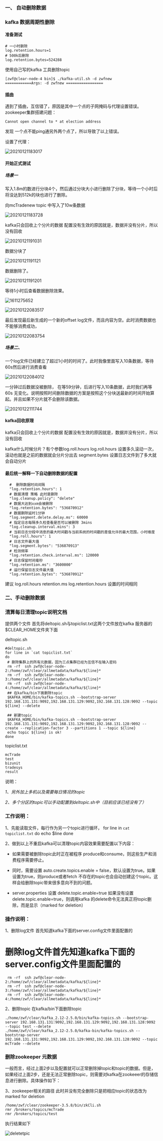 ### 一、 自动删除数据

### kafka 数据周期性删除

#### 准备测试
```
# 一小时删除
log.retention.hours=1
# 500k后删除
log.retention.bytes=524288
```
使用自己写的kafka 工具删除topic
```
[zwf@clear-node-4 bin]$ ./kafka-util.sh -d zwfnew
============Args: -d zwfnew =================

```
#### 插曲
遇到了插曲，互信错了，原因是其中一个点的子网掩码与代理设置错误。
zookeeper集群搭建问题：
``` 
Cannot open channel to * at election address
```
发现 一个点不能ping通另外两个点了，所以导致了以上错误。

设置了代理：

![20210121183017](https://github.com/weifangZ/image/blob/master/image20210121183017.png)

#### 开始正式测试

##### 场景一 

写入1.8m的数进行分块4个，然后通过分块大小进行删除了分块，等待一个小时后将没达到512k的块也进行了删除。

向mcTradenew topic 中写入了10w条数据

![20210121183728](https://github.com/weifangZ/image/blob/master/image20210121183728.png)

kafka只会回收上个分片的数据
配置没有生效的原因就是，数据并没有分片，所以没有回收

![20210121191031](https://github.com/weifangZ/image/blob/master/image20210121191031.png)

数据分块了

![20210121191121](https://github.com/weifangZ/image/blob/master/image20210121191121.png)

数据删除了。

![20210121191201](https://github.com/weifangZ/image/blob/master/image20210121191201.png)

等待1小时后查看数据删除效果。

![1611275652](https://github.com/weifangZ/image/blob/master/image1611275652.png)

![20210122083517](https://github.com/weifangZ/image/blob/master/image20210122083517.png)

最后发现最后新生成的一个新的offset log文件，而且内容为空。此时消费数据也不能够消费成功，

![20210122083754](https://github.com/weifangZ/image/blob/master/image20210122083754.png)

##### 场景二、
一个log文件已经建立了超过1小时的时间了。此时我像里面写入10条数据，等待60s然后进行消费查看

![20210122084012](https://github.com/weifangZ/image/blob/master/image20210122084012.png)

一分钟过后数据没被删除，
在等59分钟，后进行写入10条数据，此时我们再等60s
无变化。说明按照时间删除数据的方案是按照这个分块送最新的时间开始算起。并且如果不分片就不会删除该数据。

![20210122111744](https://github.com/weifangZ/image/blob/master/image20210122111744.png)


#### kafka回收原理
kafka只会回收上个分片的数据
配置没有生效的原因就是，数据并没有分片，所以没有回收

kafka什么时候分片？有个参数log.roll.hours
log.roll.hours 设置多久滚动一次，滚动也就是之前的数据就会分片分出去
segment.bytes 设置日志文件到了多大就会自动分片
#### 最后统一解释一下自动删除数据的配置
```
  #  删除数据时间间隔
  "log.retention.hours": 1
  # 数据清理 策略 此时是删除
  "log.cleanup.policy": "delete"
  # 数据大达到xxm会被删除
  "log.retention.bytes": "536870912"
  # 数据删除延时1分钟
  "log.segment.delete.delay.ms": 60000
  # 指定日志每隔多久检查看是否可以被删除 3mins
  "log.cleanup.interval.mins": 3
  # 当前日志分段中消息的最大时间戳与当前系统的时间戳的差值允许的最大范围，小时维度
  "log.roll.hours": 1
  # 日志文件最大值
  "log.segment.bytes": "536870913"
  # 检测频率
  "log.retention.check.interval.ms": 120000
  # 日志保留时间毫秒
  "log.retention.ms": "3600000"
  # 运行保留日志文件最大值
  "log.retention.bytes": "536870912"
```
建议
log.roll.hours
retention.ms
log.retention.hours
设置的时间相同

### 二、手动删除数据

### 清算每日清理topic说明文档

提供两个文件
首先将deltopic.sh与topiclist.txt这两个文件放在kafka 服务器的$CLEAR_HOME文件夹下面

deltopic.sh
```
#deltopic.sh
for line in `cat topiclist.txt`
do
 # 删除集群上的所有元数据，因为三点集群已经为互信不在输入密码
 rm -rf  ssh zwf@clear-node-2:/home/zwf/clear/allmetadata/kafka/${line}*
 rm -rf  ssh zwf@clear-node-3:/home/zwf/clear/allmetadata/kafka/${line}*
 rm -rf  ssh zwf@clear-node-4:/home/zwf/clear/allmetadata/kafka/${line}*
 ## 在kafka/bin下面删除topic
 $KAFKA_HOME/bin/kafka-topics.sh --bootstrap-server 192.168.131.131:9092,192.168.131.129:9092,192.168.131.128:9092 --topic ${line} --delete

 ## 新建topic
 $KAFKA_HOME/bin/kafka-topics.sh --bootstrap-server 192.168.131.131:9092,192.168.131.129:9092,192.168.131.128:9092 --create --replication-factor 3 --partitions 1 --topic ${line}
 echo topic ${line} is ok!
done
```
topiclist.txt
```
mcTrade
test
bizunit
tradesys
result
```
说明：

*1、另外加上多机以及需要每日情况的topic*

*2、多个分区的topic可以手动配置到deltopic.sh中（目前应该已经没有了）*


### 工作说明：
1、先能读取文件，每行作为另一个topic进行循环，
for line in `cat topiclist.txt`
do
 echo $line
done

2、做到以上不重启kafka可以清理topic内容效果需要配置以下内容：


- 如果需要被删除topic此时正在被程序 produce和consume，则这些生产和消费程序需要停止。

- 同时，需要设置
auto.create.topics.enable = false，默认设置为true。如果设置为true，则produce或者fetch 不存在的topic也会自动创建这个topic。这样会给删除topic带来很多意向不到的问题。

- server.properties 设置 delete.topic.enable=true
如果没有设置 delete.topic.enable=true，则调用kafka 的delete命令无法真正将topic删除，而是显示（marked for deletion）

### 操作说明：

1、删除log文件
首先知道kafka下面的server.config文件里面配置的

# 删除log文件首先知道kafka下面的server.config文件里面配置的
```
 rm -rf  ssh zwf@clear-node-2:/home/zwf/clear/allmetadata/kafka/${line}*
 rm -rf  ssh zwf@clear-node-3:/home/zwf/clear/allmetadata/kafka/${line}*
 rm -rf  ssh zwf@clear-node-4:/home/zwf/clear/allmetadata/kafka/${line}*

```
     
2、删除topic
在kafka/bin下面删除topic
```
./home/zwf/clear/kafka_2.12-2.5.0/bin/kafka-topics.sh --bootstrap-server 192.168.131.131:9092,192.168.131.129:9092,192.168.131.128:9092 --topic test --delete
./home/zwf/clear/kafka_2.12-2.5.0/kafka-bin/kafka-topics.sh --bootstrap-server 192.168.131.131:9092,192.168.131.129:9092,192.168.131.128:9092 --topic mcTrade --delete
```
### 删除zookeeper 元数据
一般而言，经过上面2步以及配置就可以正常删除掉topic和topic的数据。但是，如果经过上面2步，还是无法正常删除topic，则需要对kafka在zookeeer的存储信息进行删除。具体操作如下：

3、zookeeper相关的路径
此时并没有完全删除只是把相应topic的状态改为marked for deletion
```
/home/zwf/clear/zookeeper-3.5.8/bin/zkCli.sh
rmr /brokers/topics/mcTrade
rmr /brokers/topics/test
```

执行结果如下

![deletetpic](https://github.com/weifangZ/image/blob/master/imagedeletetpic.png)


